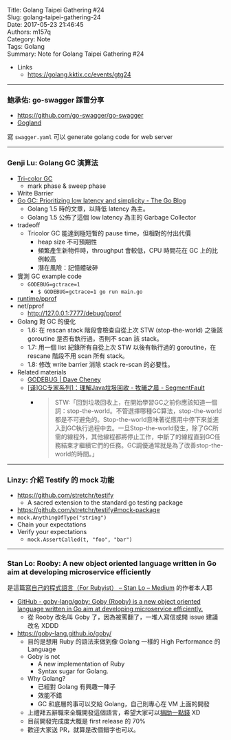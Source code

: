 Title: Golang Taipei Gathering #24  
Slug: golang-taipei-gathering-24  
Date: 2017-05-23 21:46:45  
Authors: m157q  
Category: Note  
Tags: Golang  
Summary: Note for Golang Taipei Gathering #24  
  
  
+ Links  
    + <https://golang.kktix.cc/events/gtg24>  
  
---  
  
### 鮑承佑: go-swagger 踩雷分享  
  
+ <https://github.com/go-swagger/go-swagger>  
+ [Gogland](https://www.jetbrains.com/go/)  
  
寫 `swagger.yaml` 可以 generate golang code for web server  
  
---  
  
### Genji Lu: Golang GC 演算法  
  
+ [Tri-color GC](https://en.wikipedia.org/wiki/Tracing_garbage_collection#Tri-color_marking)  
    + mark phase & sweep phase  
+ Write Barrier  
+ [Go GC: Prioritizing low latency and simplicity - The Go Blog](https://blog.golang.org/go15gc)  
    + Golang 1.5 時的文章，以降低 latency 為主。  
    + Golang 1.5 公佈了這個 low latency 為主的 Garbage Collector  
+ tradeoff  
    + Tricolor GC 能達到極短暫的 pause time，但相對的付出代價  
        + heap size 不可預期性  
        + 頻繁產生新物件時，throughput 會較低，CPU 時間花在 GC 上的比例較高  
        + 潛在風險：記憶體破碎  
+ 實測 GC example code  
    + `GODEBUG=gctrace=1`  
        + `$ GODEBUG=gctrace=1 go run main.go`  
+ [runtime/pprof](https://golang.org/pkg/runtime/pprof/)  
+ net/pprof  
    + http://127.0.0.1:7777/debug/pprof  
+ Golang 對 GC 的優化  
    + 1.6: 在 rescan stack 階段會檢查自從上次 STW (stop-the-world) 之後該 goroutine 是否有執行過，否則不 scan 該 stack。  
    + 1.7: 用一個 list 紀錄所有自從上次 STW 以後有執行過的 goroutine，在 rescane 階段不用 scan 所有 stack。  
    + 1.8: 修改 write barrier 消除 stack re-scan 的必要性。  
+ Related materials  
    + [GODEBUG | Dave Cheney](https://dave.cheney.net/tag/godebug)  
    + [\[译\]GC专家系列1：理解Java垃圾回收 - 牧曦之晨 - SegmentFault](https://segmentfault.com/a/1190000004233812)  
        + > STW:「回到垃圾回收上，在開始學習GC之前你應該知道一個詞：stop-the-world。不管選擇哪種GC算法，stop-the-world都是不可避免的。Stop-the-world意味著從應用中停下來並進入到GC執行過程中去。一旦Stop-the-world發生，除了GC所需的線程外，其他線程都將停止工作，中斷了的線程直到GC任務結束才繼續它們的任務。GC調優通常就是為了改善stop-the-world的時間。」  
  
---  
  
### Linzy: 介紹 Testify 的 mock 功能  
  
+ <https://github.com/stretchr/testify>  
    + A sacred extension to the standard go testing package  
+ <https://github.com/stretchr/testify#mock-package>  
+ `mock.AnythingOfType("string")`  
+ Chain your expectations  
+ Verify your expectations  
    + `mock.AssertCalled(t, "foo", "bar")`  
  
---  
  
### Stan Lo: Rooby: A new object oriented language written in Go aim at developing microservice efficiently  
  
是這篇[寫自己的程式語言（For Rubyist） – Stan Lo – Medium](https://medium.com/@st0012/%E5%AF%AB%E8%87%AA%E5%B7%B1%E7%9A%84%E7%A8%8B%E5%BC%8F%E8%AA%9E%E8%A8%80-for-rubyist-3f055c4573da) 的作者本人耶  
  
+ [GitHub - goby-lang/goby: Goby (Rooby) is a new object oriented language written in Go aim at developing microservice efficiently.](https://github.com/goby-lang/goby)  
    + 從 Rooby 改名叫 Goby 了，因為被罵翻了，一堆人寫信或開 issue 建議改名 XDDD  
+ <https://goby-lang.github.io/goby/>  
    + 目的是想用 Ruby 的語法來做到像 Golang 一樣的 High Performance 的 Language  
    + Goby is not  
        + A new implementation of Ruby  
        + Syntax sugar for Golang.  
    + Why Golang?  
        + 已經對 Golang 有興趣一陣子  
        + 效能不錯  
        + GC 和底層的事可以交給 Golang，自己則專心在 VM 上面的開發  
    + 上禮拜五辭職來全職開發這個語言，希望大家可以[捐助一點錢](https://gratipay.com/goby/) XD  
    + 目前開發完成度大概是 first release 的 70%  
    + 歡迎大家送 PR，就算是改個錯字也可以。  
